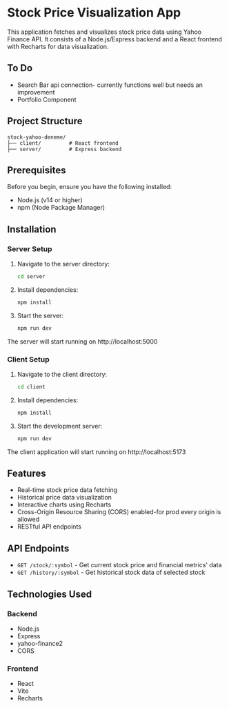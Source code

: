 # Stock Price Visualization App

This application fetches and visualizes stock price data using Yahoo Finance API. It consists of a Node.js/Express backend and a React frontend with Recharts for data visualization.
## To Do
- Search Bar api connection- currently functions well but needs an improvement
- Portfolio Component


## Project Structure

```
stock-yahoo-deneme/
├── client/         # React frontend
├── server/         # Express backend
```

## Prerequisites

Before you begin, ensure you have the following installed:
- Node.js (v14 or higher)
- npm (Node Package Manager)

## Installation

### Server Setup

1. Navigate to the server directory:
   ```bash
   cd server
   ```

2. Install dependencies:
   ```bash
   npm install
   ```

3. Start the server:
   ```bash
   npm run dev
   ```

The server will start running on http://localhost:5000

### Client Setup

1. Navigate to the client directory:
   ```bash
   cd client
   ```

2. Install dependencies:
   ```bash
   npm install
   ```

3. Start the development server:
   ```bash
   npm run dev
   ```

The client application will start running on http://localhost:5173

## Features

- Real-time stock price data fetching
- Historical price data visualization
- Interactive charts using Recharts
- Cross-Origin Resource Sharing (CORS) enabled-for prod every origin is allowed
- RESTful API endpoints

## API Endpoints

- `GET /stock/:symbol` - Get current stock price and financial metrics' data
- `GET /history/:symbol` - Get historical stock data of selected stock


## Technologies Used

### Backend
- Node.js
- Express
- yahoo-finance2
- CORS

### Frontend
- React
- Vite
- Recharts




